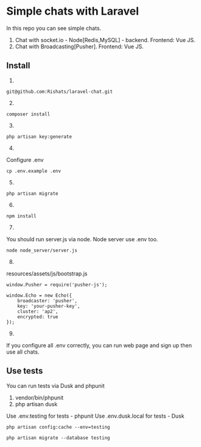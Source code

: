 # Simple chats with Laravel
In this repo you can see simple chats.
1) Chat with socket.io - Node[Redis,MySQL] - backend. Frontend: Vue JS.
1) Chat with Broadcasting[Pusher]. Frontend: Vue JS.
## Install
1)
```
git@github.com:Rishats/laravel-chat.git
```
2)
```
composer install
```
3)
```
php artisan key:generate
```
4)
Configure .env
```
cp .env.example .env
```
5)
```
php artisan migrate
```
6)
```
npm install
```
7)
You should run server.js via node. Node server use .env too.
```
node node_server/server.js
```
8) 
resources/assets/js/bootstrap.js
```
window.Pusher = require('pusher-js');

window.Echo = new Echo({
    broadcaster: 'pusher',
    key: 'your-pusher-key',
    cluster: 'ap2',
    encrypted: true
});
```
9)
If you configure all .env correctly, you can run web page and sign up then use all chats.
## Use tests
You can run tests via Dusk and phpunit
1) vendor/bin/phpunit
2) php artisan dusk

Use .env.testing for tests - phpunit
Use .env.dusk.local for tests - Dusk
```
php artisan config:cache --env=testing

php artisan migrate --database testing
```



